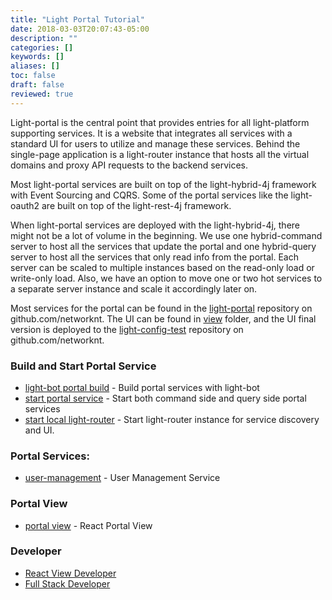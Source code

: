 ```yaml
---
title: "Light Portal Tutorial"
date: 2018-03-03T20:07:43-05:00
description: ""
categories: []
keywords: []
aliases: []
toc: false
draft: false
reviewed: true
---
```


Light-portal is the central point that provides entries for all light-platform supporting services. It is a website that integrates all services with a standard UI for users to utilize and manage these services. Behind the single-page application is a light-router instance that hosts all the virtual domains and proxy API requests to the backend services. 

Most light-portal services are built on top of the light-hybrid-4j framework with Event Sourcing and CQRS. Some of the portal services like the light-oauth2 are built on top of the light-rest-4j framework. 

When light-portal services are deployed with the light-hybrid-4j, there might not be a lot of volume in the beginning. We use one hybrid-command server to host all the services that update the portal and one hybrid-query server to host all the services that only read info from the portal. Each server can be scaled to multiple instances based on the read-only load or write-only load. Also, we have an option to move one or two hot services to a separate server instance and scale it accordingly later on.

Most services for the portal can be found in the [light-portal][] repository on github.com/networknt. The UI can be found in [view][] folder, and the UI final version is deployed to the [light-config-test][] repository on github.com/networknt.

### Build and Start Portal Service

* [light-bot portal build][] - Build portal services with light-bot
* [start portal service][] - Start both command side and query side portal services
* [start local light-router][] - Start light-router instance for service discovery and UI.

### Portal Services:

* [user-management][] - User Management Service

### Portal View 

* [portal view][] - React Portal View

### Developer

* [React View Developer][]
* [Full Stack Developer][]


[light-portal]: https://github.com/networknt/light-portal
[user-management]: /tutorial/portal/user-management/
[light-bot portal build]: /tutorial/bot/light-portal-local/
[start portal service]: /tutorial/portal/start-portal-service/
[view]: https://github.com/networknt/light-portal/tree/master/view
[light-config-test]: https://github.com/networknt/light-config-test/tree/master/light-router/light-portal/lightapi
[portal view]: /tutorial/portal/view/
[start local light-router]: /tutorial/portal/local-router/
[setup view dev environment]: /tutorial/portal/view-dev-env/
[React View Developer]: /tutorial/portal/developer/react-ui/
[Full Stack Developer]: /tutorial/portal/developer/full-stack/
